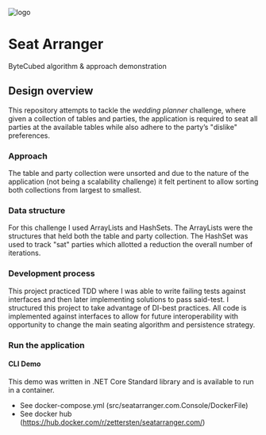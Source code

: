 ![logo](https://media.glassdoor.com/sqll/1001687/bytecubed-squarelogo-1437055577282.png "Logo")

# Seat Arranger
ByteCubed algorithm &amp; approach demonstration

## Design overview
This repository attempts to tackle the *wedding planner* challenge, where given a collection of tables and parties, the application is required to seat all parties at the available tables while also adhere to the party’s "dislike" preferences.

### Approach
The table and party collection were unsorted and due to the nature of the application (not being a scalability challenge) it felt pertinent to allow sorting both collections from largest to smallest.

### Data structure
For this challenge I used ArrayLists and HashSets. The ArrayLists were the structures that held both the table and party collection. The HashSet was used to track "sat" parties which allotted a reduction the overall number of iterations.

### Development process
This project practiced TDD where I was able to write failing tests against interfaces and then later implementing solutions to pass said-test. I structured this project to take advantage of DI-best practices. All code is implemented against interfaces to allow for future interoperability with opportunity to change the main seating algorithm and persistence strategy.

### Run the application
#### CLI Demo
This demo was written in .NET Core Standard library and is available to run in a container.
- See docker-compose.yml (src/seatarranger.com.Console/DockerFile)
- See docker hub (https://hub.docker.com/r/zettersten/seatarranger.com/)
